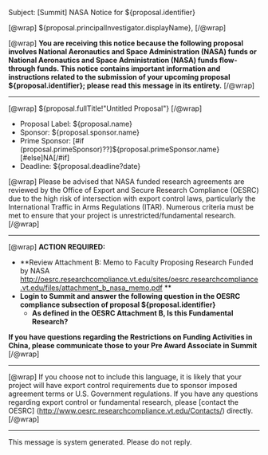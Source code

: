 Subject: [Summit] NASA Notice for ${proposal.identifier}

[@wrap]
${proposal.principalInvestigator.displayName},
[/@wrap]

[@wrap]
**You are receiving this notice because the following proposal involves National Aeronautics and Space Administration (NASA) funds or National Aeronautics and Space Administration (NASA) funds flow-through funds. This notice contains important information and instructions related to the submission of your upcoming proposal ${proposal.identifier}; please read this message in its entirety.**
[/@wrap]

------------------------------------------------------------------------

[@wrap] ${proposal.fullTitle!"Untitled Proposal"} [/@wrap]

* Proposal Label:
  ${proposal.name}
* Sponsor:
  ${proposal.sponsor.name}
* Prime Sponsor:
  [#if (proposal.primeSponsor)??]${proposal.primeSponsor.name}[#else]NA[/#if]
* Deadline:
  ${proposal.deadline?date}

[@wrap]
Please be advised that NASA funded research agreements are reviewed by the Office of Export and Secure Research Compliance (OESRC) due to the high risk of intersection with export control laws, particularly the International Traffic in Arms Regulations (ITAR).  Numerous criteria must be met to ensure that your project is unrestricted/fundamental research.
[/@wrap]

------------------------------------------------------------------------

[@wrap]
**ACTION REQUIRED:**  

* **Review Attachment B: Memo to Faculty Proposing Research Funded by NASA  http://oesrc.researchcompliance.vt.edu/sites/oesrc.researchcompliance.vt.edu/files/attachment_b_nasa_memo.pdf **
* **Login to Summit and answer the following question in the OESRC compliance subsection of proposal ${proposal.identifier}**
    * **As defined in the OESRC Attachment B, Is this Fundamental Research?**

**If you have questions regarding the Restrictions on Funding Activities in China, please communicate those to your Pre Award Associate in Summit**
[/@wrap]

------------------------------------------------------------------------

[@wrap]
If you choose not to include this language, it is likely that your project will have export control requirements due to sponsor imposed agreement terms or U.S. Government regulations.  If you have any questions regarding export control or fundamental research, please [contact the OESRC] (http://www.oesrc.researchcompliance.vt.edu/Contacts/) directly.
[/@wrap]

------------------------------------------------------------------------
This message is system generated.
Please do not reply.

